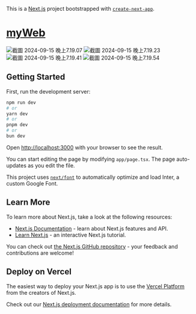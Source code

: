 This is a [Next.js](https://nextjs.org/) project bootstrapped with [`create-next-app`](https://github.com/vercel/next.js/tree/canary/packages/create-next-app).

# [myWeb](https://gray3325.github.io/myResumeWebsite/)
![截圖 2024-09-15 晚上7.19.07](https://hackmd.io/_uploads/SkbiEBVpA.png)
![截圖 2024-09-15 晚上7.19.23](https://hackmd.io/_uploads/rJZs4BVa0.png)
![截圖 2024-09-15 晚上7.19.41](https://hackmd.io/_uploads/BJbjES4TR.png)
![截圖 2024-09-15 晚上7.19.54](https://hackmd.io/_uploads/B1-oVBVaC.png)


## Getting Started

First, run the development server:

```bash
npm run dev
# or
yarn dev
# or
pnpm dev
# or
bun dev
```

Open [http://localhost:3000](http://localhost:3000) with your browser to see the result.

You can start editing the page by modifying `app/page.tsx`. The page auto-updates as you edit the file.

This project uses [`next/font`](https://nextjs.org/docs/basic-features/font-optimization) to automatically optimize and load Inter, a custom Google Font.

## Learn More

To learn more about Next.js, take a look at the following resources:

- [Next.js Documentation](https://nextjs.org/docs) - learn about Next.js features and API.
- [Learn Next.js](https://nextjs.org/learn) - an interactive Next.js tutorial.

You can check out [the Next.js GitHub repository](https://github.com/vercel/next.js/) - your feedback and contributions are welcome!

## Deploy on Vercel

The easiest way to deploy your Next.js app is to use the [Vercel Platform](https://vercel.com/new?utm_medium=default-template&filter=next.js&utm_source=create-next-app&utm_campaign=create-next-app-readme) from the creators of Next.js.

Check out our [Next.js deployment documentation](https://nextjs.org/docs/deployment) for more details.


